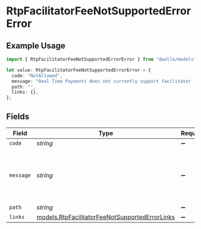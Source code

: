 # RtpFacilitatorFeeNotSupportedErrorError

## Example Usage

```typescript
import { RtpFacilitatorFeeNotSupportedErrorError } from "dwolla/models";

let value: RtpFacilitatorFeeNotSupportedErrorError = {
  code: "NotAllowed",
  message: "Real Time Payments does not currently support facilitator fees",
  path: "",
  links: {},
};
```

## Fields

| Field                                                                                                  | Type                                                                                                   | Required                                                                                               | Description                                                                                            | Example                                                                                                |
| ------------------------------------------------------------------------------------------------------ | ------------------------------------------------------------------------------------------------------ | ------------------------------------------------------------------------------------------------------ | ------------------------------------------------------------------------------------------------------ | ------------------------------------------------------------------------------------------------------ |
| `code`                                                                                                 | *string*                                                                                               | :heavy_minus_sign:                                                                                     | N/A                                                                                                    | NotAllowed                                                                                             |
| `message`                                                                                              | *string*                                                                                               | :heavy_minus_sign:                                                                                     | N/A                                                                                                    | Real Time Payments does not currently support facilitator fees                                         |
| `path`                                                                                                 | *string*                                                                                               | :heavy_minus_sign:                                                                                     | N/A                                                                                                    |                                                                                                        |
| `links`                                                                                                | [models.RtpFacilitatorFeeNotSupportedErrorLinks](../models/rtpfacilitatorfeenotsupportederrorlinks.md) | :heavy_minus_sign:                                                                                     | N/A                                                                                                    | {}                                                                                                     |